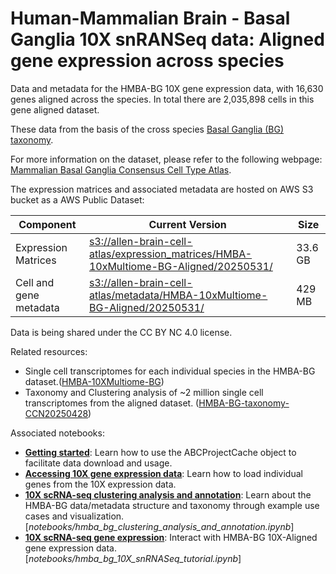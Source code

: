 # Human-Mammalian Brain - Basal Ganglia 10X snRANSeq data: Aligned gene expression across species

Data and metadata for the HMBA-BG 10X gene expression data, with 16,630
genes aligned across the species. In total there are 2,035,898 cells in this
gene aligned dataset.

These data from the basis of the cross species [Basal Ganglia (BG) taxonomy](HMBA-BG-taxonomy-CCN20250428.md).

For more information on the dataset, please refer to the following webpage:
[Mammalian Basal Ganglia Consensus Cell Type Atlas](https://alleninstitute.github.io/HMBA_BasalGanglia_Consensus_Taxonomy/).

The expression matrices and associated metadata are hosted on AWS S3 bucket as
a AWS Public Dataset:

| Component | Current Version | Size    |
|---|--|---------|
| Expression Matrices | [s3://allen-brain-cell-atlas/expression_matrices/HMBA-10xMultiome-BG-Aligned/20250531/](https://allen-brain-cell-atlas.s3.us-west-2.amazonaws.com/index.html#expression_matrices/HMBA-10xMultiome-BG-Aligned/20250531/) | 33.6 GB |
| Cell and gene metadata | [s3://allen-brain-cell-atlas/metadata/HMBA-10xMultiome-BG-Aligned/20250531/](https://allen-brain-cell-atlas.s3.us-west-2.amazonaws.com/index.html#metadata/HMBA-10xMultiome-BG-Aligned/20250531/) | 429 MB |

Data is being shared under the CC BY NC 4.0 license.

Related resources:
* Single cell transcriptomes for each individual species in the
  HMBA-BG dataset.([HMBA-10XMultiome-BG](HMBA-10XMultiome-BG.md))
* Taxonomy and Clustering analysis of ~2 million single cell
  transcriptomes from the aligned dataset.
  ([HMBA-BG-taxonomy-CCN20250428](HMBA-BG-taxonomy-CCN20250428.md))

Associated notebooks:
* [**Getting started**](../notebooks/getting_started.ipynb):
  Learn how to use the ABCProjectCache object to facilitate data download and
  usage.
* [**Accessing 10X gene expression data**](../notebooks/general_accessing_10x_snRNASeq_tutorial.ipynb):
  Learn how to load individual genes from the 10X expression data.
* [**10X scRNA-seq clustering analysis and annotation**](../notebooks/hmba_bg_clustering_analysis_and_annotation.ipynb):
  Learn about the HMBA-BG data/metadata structure and taxonomy through example use cases and
  visualization.
[*notebooks/hmba_bg_clustering_analysis_and_annotation.ipynb*]
* [**10X scRNA-seq gene expression**](../notebooks/hmba_bg_10X_snRNASeq_tutorial.ipynb):
  Interact with HMBA-BG 10X-Aligned gene expression data. [*notebooks/hmba_bg_10X_snRNASeq_tutorial.ipynb*]
